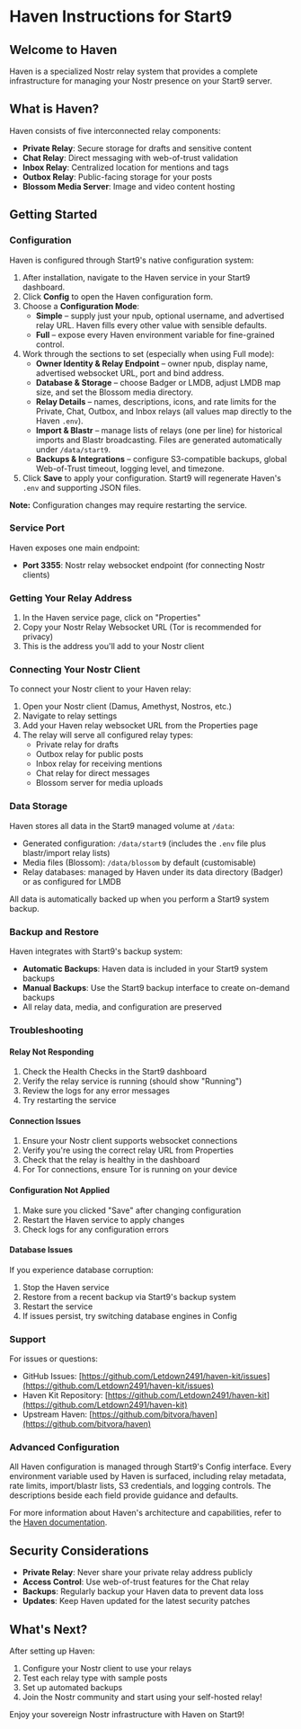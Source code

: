 # Haven Instructions for Start9

## Welcome to Haven

Haven is a specialized Nostr relay system that provides a complete infrastructure for managing your Nostr presence on your Start9 server.

## What is Haven?

Haven consists of five interconnected relay components:

- **Private Relay**: Secure storage for drafts and sensitive content
- **Chat Relay**: Direct messaging with web-of-trust validation
- **Inbox Relay**: Centralized location for mentions and tags
- **Outbox Relay**: Public-facing storage for your posts
- **Blossom Media Server**: Image and video content hosting

## Getting Started

### Configuration

Haven is configured through Start9's native configuration system:

1. After installation, navigate to the Haven service in your Start9 dashboard.
2. Click **Config** to open the Haven configuration form.
3. Choose a **Configuration Mode**:
   - **Simple** – supply just your npub, optional username, and advertised relay URL. Haven fills every other value with sensible defaults.
   - **Full** – expose every Haven environment variable for fine-grained control.
4. Work through the sections to set (especially when using Full mode):
   - **Owner Identity & Relay Endpoint** – owner npub, display name, advertised websocket URL, port and bind address.
   - **Database & Storage** – choose Badger or LMDB, adjust LMDB map size, and set the Blossom media directory.
   - **Relay Details** – names, descriptions, icons, and rate limits for the Private, Chat, Outbox, and Inbox relays (all values map directly to the Haven `.env`).
   - **Import & Blastr** – manage lists of relays (one per line) for historical imports and Blastr broadcasting. Files are generated automatically under `/data/start9`.
   - **Backups & Integrations** – configure S3-compatible backups, global Web-of-Trust timeout, logging level, and timezone.
5. Click **Save** to apply your configuration. Start9 will regenerate Haven's `.env` and supporting JSON files.

**Note:** Configuration changes may require restarting the service.

### Service Port

Haven exposes one main endpoint:

- **Port 3355**: Nostr relay websocket endpoint (for connecting Nostr clients)

### Getting Your Relay Address

1. In the Haven service page, click on "Properties"
2. Copy your Nostr Relay Websocket URL (Tor is recommended for privacy)
3. This is the address you'll add to your Nostr client

### Connecting Your Nostr Client

To connect your Nostr client to your Haven relay:

1. Open your Nostr client (Damus, Amethyst, Nostros, etc.)
2. Navigate to relay settings
3. Add your Haven relay websocket URL from the Properties page
4. The relay will serve all configured relay types:
   - Private relay for drafts
   - Outbox relay for public posts
   - Inbox relay for receiving mentions
   - Chat relay for direct messages
   - Blossom server for media uploads

### Data Storage

Haven stores all data in the Start9 managed volume at `/data`:

- Generated configuration: `/data/start9` (includes the `.env` file plus blastr/import relay lists)
- Media files (Blossom): `/data/blossom` by default (customisable)
- Relay databases: managed by Haven under its data directory (Badger) or as configured for LMDB

All data is automatically backed up when you perform a Start9 system backup.

### Backup and Restore

Haven integrates with Start9's backup system:

- **Automatic Backups**: Haven data is included in your Start9 system backups
- **Manual Backups**: Use the Start9 backup interface to create on-demand backups
- All relay data, media, and configuration are preserved

### Troubleshooting

#### Relay Not Responding

1. Check the Health Checks in the Start9 dashboard
2. Verify the relay service is running (should show "Running")
3. Review the logs for any error messages
4. Try restarting the service

#### Connection Issues

1. Ensure your Nostr client supports websocket connections
2. Verify you're using the correct relay URL from Properties
3. Check that the relay is healthy in the dashboard
4. For Tor connections, ensure Tor is running on your device

#### Configuration Not Applied

1. Make sure you clicked "Save" after changing configuration
2. Restart the Haven service to apply changes
3. Check logs for any configuration errors

#### Database Issues

If you experience database corruption:

1. Stop the Haven service
2. Restore from a recent backup via Start9's backup system
3. Restart the service
4. If issues persist, try switching database engines in Config

### Support

For issues or questions:

- GitHub Issues: [https://github.com/Letdown2491/haven-kit/issues](https://github.com/Letdown2491/haven-kit/issues)
- Haven Kit Repository: [https://github.com/Letdown2491/haven-kit](https://github.com/Letdown2491/haven-kit)
- Upstream Haven: [https://github.com/bitvora/haven](https://github.com/bitvora/haven)

### Advanced Configuration

All Haven configuration is managed through Start9's Config interface. Every environment variable used by Haven is surfaced, including relay metadata, rate limits, import/blastr lists, S3 credentials, and logging controls. The descriptions beside each field provide guidance and defaults.

For more information about Haven's architecture and capabilities, refer to the [Haven documentation](https://github.com/bitvora/haven).

## Security Considerations

- **Private Relay**: Never share your private relay address publicly
- **Access Control**: Use web-of-trust features for the Chat relay
- **Backups**: Regularly backup your Haven data to prevent data loss
- **Updates**: Keep Haven updated for the latest security patches

## What's Next?

After setting up Haven:

1. Configure your Nostr client to use your relays
2. Test each relay type with sample posts
3. Set up automated backups
4. Join the Nostr community and start using your self-hosted relay!

Enjoy your sovereign Nostr infrastructure with Haven on Start9!
